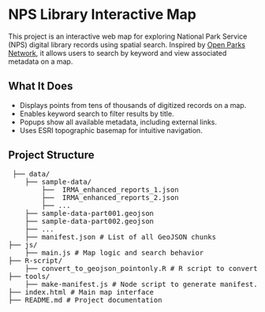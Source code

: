 # NPS Library Interactive Map

This project is an interactive web map for exploring National Park Service (NPS) digital library records using spatial search. Inspired by [Open Parks Network](https://openparksnetwork.org/map/), it allows users to search by keyword and view associated metadata on a map.

## What It Does

- Displays points from tens of thousands of digitized records on a map.
- Enables keyword search to filter results by title.
- Popups show all available metadata, including external links.
- Uses ESRI topographic basemap for intuitive navigation.

## Project Structure

<pre> ├── data/
    ├── sample-data/
        ├──  IRMA_enhanced_reports_1.json
        ├──  IRMA_enhanced_reports_2.json
        ├── ... 
    ├── sample-data-part001.geojson
    ├── sample-data-part002.geojson
    ├── ... 
    ├── manifest.json # List of all GeoJSON chunks 
├── js/
    ├── main.js # Map logic and search behavior 
├── R-script/
    ├── convert_to_geojson_pointonly.R # R script to convert raw JSON to GeoJSON
├── tools/
    ├── make-manifest.js # Node script to generate manifest.json  
├── index.html # Main map interface 
├── README.md # Project documentation </pre>
